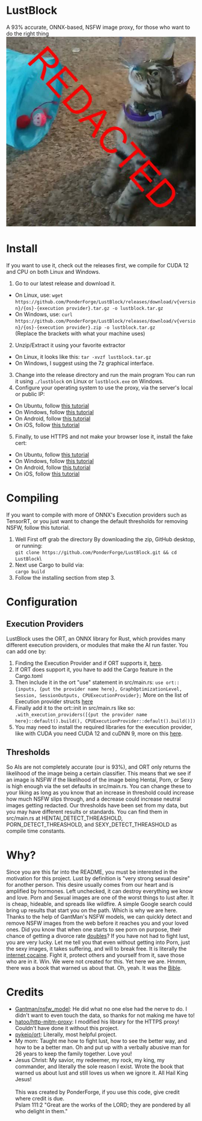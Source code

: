 # LustBlock
 A 93% accurate, ONNX-based, NSFW image proxy, for those who want to do the right thing
![Logo and replacement image for the proxy](https://raw.githubusercontent.com/PonderForge/LustBlock/main/distraction.jpg)
# Install
If you want to use it, check out the releases first, we compile for CUDA 12 and CPU on both Linux and Windows.
1. Go to our latest release and download it.
- On Linux, use: `wget https://github.com/PonderForge/LustBlock/releases/download/v{version}/{os}-{execution provider}.tar.gz -o lustblock.tar.gz`
- On Windows, use: `curl https://github.com/PonderForge/LustBlock/releases/download/v{version}/{os}-{execution provider}.zip -o lustblock.tar.gz`\
(Replace the brackets with what your machine uses)
2. Unzip/Extract it using your favorite extractor
- On Linux, it looks like this: `tar -xvzf lustblock.tar.gz`
- On Windows, I suggest using the 7z graphical interface.
3. Change into the release directory and run the main program
You can run it using `./lustblock` on Linux or `lustblock.exe` on Windows.
4. Configure your operating system to use the proxy, via the server's local or public IP:
- On Ubuntu, follow [this tutorial](https://phoenixnap.com/kb/ubuntu-proxy-settings)
- On Windows, follow [this tutorial](https://support.microsoft.com/en-us/windows/use-a-proxy-server-in-windows-03096c53-0554-4ffe-b6ab-8b1deee8dae1)
- On Android, follow [this tutorial](https://proxyway.com/guides/android-proxy-settings)
- On iOS, follow [this tutorial](https://libertyshield.kayako.com/article/32-manual-proxy-ios-iphone-and-ipad)
5. Finally, to use HTTPS and not make your browser lose it, install the fake cert:
- On Ubuntu, follow [this tutorial](https://askubuntu.com/questions/73287/how-do-i-install-a-root-certificate/94861#94861)
- On Windows, follow [this tutorial](https://web.archive.org/web/20160612045445/http://windows.microsoft.com/en-ca/windows/import-export-certificates-private-keys#1TC=windows-7)
- On Android, follow [this tutorial](http://wiki.cacert.org/FAQ/ImportRootCert#Android_Phones_.26_Tablets)
- On iOS, follow [this tutorial](http://jasdev.me/intercepting-ios-traffic)
# Compiling
If you want to compile with more of ONNX's Execution providers such as TensorRT, or you just want to change the default thresholds for removing NSFW, follow this tutorial.
1. Well First off grab the directory By downloading the zip, GitHub desktop, or running:\
`git clone https://github.com/PonderForge/LustBlock.git && cd LustBlock`\
2. Next use Cargo to build via:\
`cargo build`
3. Follow the installing section from step 3.
# Configuration 
## Execution Providers
LustBlock uses the ORT, an ONNX library for Rust, which provides many different execution providers, or modules that make the AI run faster. 
You can add one by:
1. Finding the Execution Provider and if ORT supports it, [here](https://ort.pyke.io/perf/execution-providers).
2. If ORT does support it, you have to add the Cargo feature in the Cargo.toml
3. Then include it in the ort "use" statement in src/main.rs:
`use ort::{inputs, {put the provider name here}, GraphOptimizationLevel, Session, SessionOutputs, CPUExecutionProvider};`
More on the list of Execution provider structs [here](https://docs.rs/ort/2.0.0-rc.2/ort/index.html?search=ExecutionProvider)
4. Finally add it to the ort::init in src/main.rs like so:
`.with_execution_providers([{put the provider name here}::default().build(), CPUExecutionProvider::default().build()])`
5. You may need to install the required libraries for the execution provider, like with CUDA you need CUDA 12 and cuDNN 9, more on this [here](https://ort.pyke.io/perf/execution-providers).
## Thresholds
So AIs are not completely accurate (our is 93%), and ORT only returns the likelihood of the image being a certain classifier. This means that we see if an image is NSFW if the likelihood of the image being Hentai, Porn, or Sexy is high enough via the set defaults in src/main.rs. You can change these to your liking as long as you know that an increase in threshold could increase how much NSFW slips through, and a decrease could increase neutral images getting redacted. Our thresholds have been set from my data, but you may have different results or standards. You can find them in src/main.rs at HENTAI_DETECT_THREASHOLD, PORN_DETECT_THREASHOLD, and SEXY_DETECT_THREASHOLD as compile time constants.
# Why?
Since you are this far into the README, you must be interested in the motivation for this project.
Lust by definition is "very strong sexual desire" for another person. This desire usually comes from our heart and is amplified by hormones. Left unchecked, it can destroy everything we know and love. Porn and Sexual images are one of the worst things to lust after. It is cheap, hideable, and spreads like wildfire. A simple Google search could bring up results that start you on the path. Which is why we are here. Thanks to the help of GantMan's NSFW models, we can quickly detect and remove NSFW images from the web before it reaches you and your loved ones. Did you know that when one starts to see porn on purpose, their chance of getting a divorce rate [doubles](https://www.science.org/content/article/divorce-rates-double-when-people-start-watching-porn)? If you have not had to fight lust, you are very lucky. Let me tell you that even without getting into Porn, just the sexy images, it takes suffering, and will to break free. It is literally the [internet cocaine](https://www.provenmen.org/porn-damages-brain/). Fight it, protect others and yourself from it, save those who are in it. Win. We were not created for this. Yet here we are. Hmmm, there was a book that warned us about that. Oh, yeah. It was the [Bible](https://www.bible.com/).
# Credits
- [Gantman/nsfw_model](https://github.com/GantMan/nsfw_model): He did what no one else had the nerve to do. I didn't want to even touch the data, so thanks for not making me have to!
- [hatoo/http-mitm-proxy](https://github.com/hatoo/http-mitm-proxy/tree/master): I modified his library for the HTTPS proxy! Couldn't have done it without this project.
- [pykeio/ort](https://github.com/pykeio/ort): Literally, most helpful project.
- My mom: Taught me how to fight lust, how to see the better way, and how to be a better man. Oh and put up with a verbally abusive man for 26 years to keep the family together. Love you!
- Jesus Christ: My savior, my redeemer, my rock, my king, my commander, and literally the sole reason I exist. Wrote the book that warned us about lust and still loves us when we ignore it. All Hail King Jesus!\
\
This was created by PonderForge, if you use this code, give credit where credit is due.\
Pslam 111:2 "Great are the works of the LORD; they are pondered by all who delight in them."
